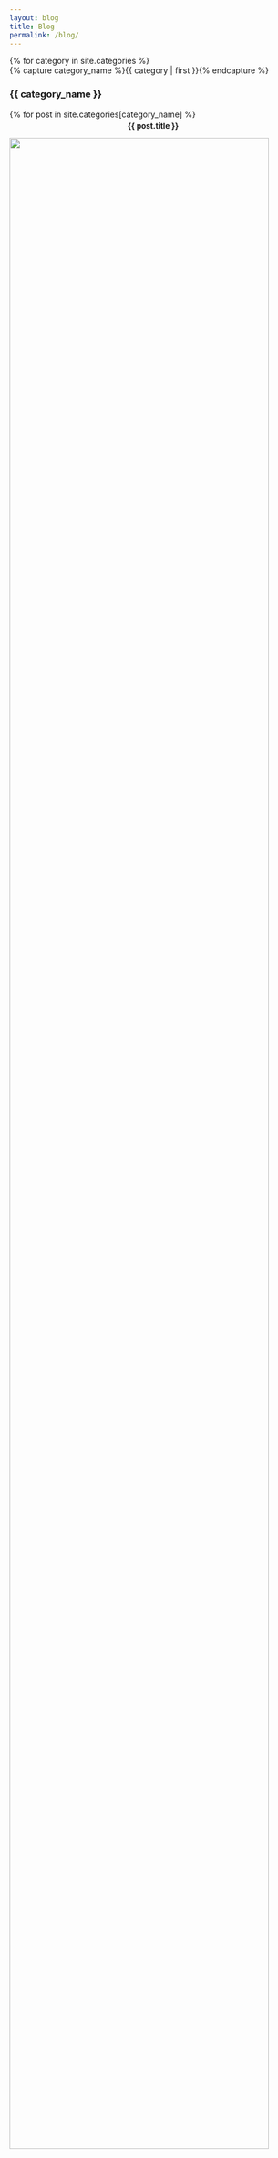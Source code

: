 ```yaml
---
layout: blog
title: Blog
permalink: /blog/
---
```


<div id="archives">
{% for category in site.categories %}
  <div class="archive-group">
    {% capture category_name %}{{ category | first }}{% endcapture %}
    <div id="#{{ category_name | slugize }}"></div>
    <p></p>
    <h3 class="category-head">{{ category_name }}</h3>
    <a name="{{ category_name | slugize }}"></a>
    {% for post in site.categories[category_name] %}
    <article class="archive-item">
      <div class="row">
        <div class="column">
          <div class="post">
            <h3 style="margin-top:4px; text-align: center; font-size:95%;">{{ post.title }}</h3>
            <a href="{{ site.baseurl }}{{ post.url }}">
              <img style="width:95%; height:95%;" src="{{ site.baseurl }}/images/thumbnail/{{ post.thumbnail }}">
            </a>
          </div>
        </div>
      </div>
    </article>
    {% endfor %}
  </div>
{% endfor %}
</div>

